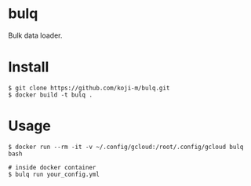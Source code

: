 # bulq

Bulk data loader.

# Install

```shell
$ git clone https://github.com/koji-m/bulq.git
$ docker build -t bulq .
```

# Usage

```shell
$ docker run --rm -it -v ~/.config/gcloud:/root/.config/gcloud bulq bash

# inside docker container
$ bulq run your_config.yml
```


